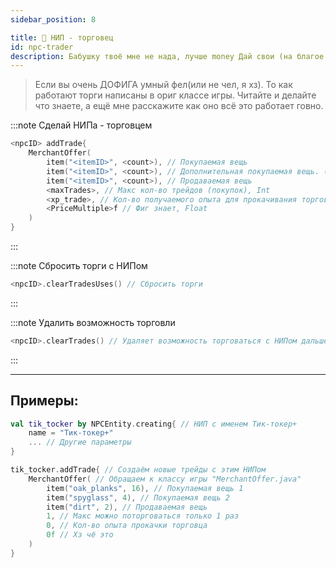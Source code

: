 ```yaml
---
sidebar_position: 8

title: 💎 НИП - торговец
id: npc-trader
description: Бабушку твоё мне не нада, лучше money Дай свои (на благое дело)
---
```


> Если вы очень ДОФИГА умный фел(или не чел, я хз). То как работают торги написаны в ориг классе игры. Читайте и делайте что знаете, а ещё мне расскажите как оно всё это работает говно.

:::note Сделай НИПа - торговцем
```kts
<npcID> addTrade{
    MerchantOffer(
        item("<itemID>", <count>), // Покупаемая вещь
        item("<itemID>", <count>), // Дополнительная покупаемая вещь. (не обязательно)
        item("<itemID>", <count>), // Продаваемая вещь
        <maxTrades>, // Макс кол-во трейдов (покупок), Int
        <xp_trade>, // Кол-во получаемого опыта для прокачивания торговца, Int
        <PriceMultiple>f // Фиг знает, Float
    )
}
```
:::

:::note Сбросить торги с НИПом
```kts
<npcID>.clearTradesUses() // Сбросить торги
```
:::

:::note Удалить возможность торговли
```kts
<npcID>.clearTrades() // Удаляет возможность торговаться с НИПом дальше
```
:::

---

## Примеры:
```kts
val tik_tocker by NPCEntity.creating{ // НИП с именем Тик-токер+
    name = "Тик-токер+"
    ... // Другие параметры
}

tik_tocker.addTrade{ // Создаём новые трейды с этим НИПом
    MerchantOffer( // Обращаем к классу игры "MerchantOffer.java"
        item("oak_planks", 16), // Покупаемая вещь 1
        item("spyglass", 4), // Покупаемая вещь 2
        item("dirt", 2), // Продаваемая вещь
        1, // Макс можно поторговаться только 1 раз
        0, // Кол-во опыта прокачки торговца
        0f // Хз чё это
    )
}
```

